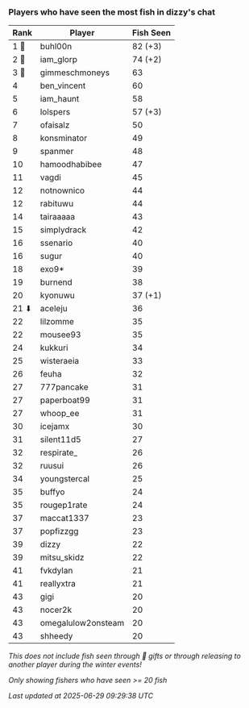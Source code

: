 ### Players who have seen the most fish in dizzy's chat
| Rank | Player | Fish Seen |
|------|--------|-----------|
| 1 🥇  | buhl00n  | 82 (+3) |
| 2 🥈  | iam_glorp  | 74 (+2) |
| 3 🥉  | gimmeschmoneys  | 63 |
| 4  | ben_vincent  | 60 |
| 5  | iam_haunt  | 58 |
| 6  | lolspers  | 57 (+3) |
| 7  | ofaisalz  | 50 |
| 8  | konsminator  | 49 |
| 9  | spanmer  | 48 |
| 10  | hamoodhabibee  | 47 |
| 11  | vagdi  | 45 |
| 12  | notnownico  | 44 |
| 12  | rabituwu  | 44 |
| 14  | tairaaaaa  | 43 |
| 15  | simplydrack  | 42 |
| 16  | ssenario  | 40 |
| 16  | sugur  | 40 |
| 18  | exo9*  | 39 |
| 19  | burnend  | 38 |
| 20  | kyonuwu  | 37 (+1) |
| 21 ⬇ | aceleju  | 36 |
| 22  | lilzomme  | 35 |
| 22  | mousee93  | 35 |
| 24  | kukkuri  | 34 |
| 25  | wisteraeia  | 33 |
| 26  | feuha  | 32 |
| 27  | 777pancake  | 31 |
| 27  | paperboat99  | 31 |
| 27  | whoop_ee  | 31 |
| 30  | icejamx  | 30 |
| 31  | silent11d5  | 27 |
| 32  | respirate_  | 26 |
| 32  | ruusui  | 26 |
| 34  | youngstercal  | 25 |
| 35  | buffyo  | 24 |
| 35  | rougep1rate  | 24 |
| 37  | maccat1337  | 23 |
| 37  | popfizzgg  | 23 |
| 39  | dizzy  | 22 |
| 39  | mitsu_skidz  | 22 |
| 41  | fvkdylan  | 21 |
| 41  | reallyxtra  | 21 |
| 43  | gigi  | 20 |
| 43  | nocer2k  | 20 |
| 43  | omegalulow2onsteam  | 20 |
| 43  | shheedy  | 20 |

_This does not include fish seen through 🎁 gifts or through releasing to another player during the winter events!_

_Only showing fishers who have seen >= 20 fish_

_Last updated at 2025-06-29 09:29:38 UTC_